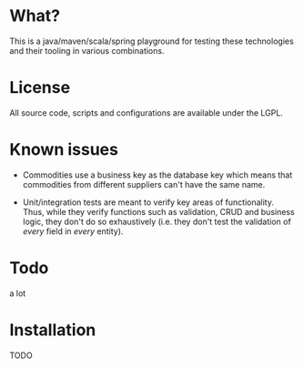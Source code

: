 # What?

This is a java/maven/scala/spring playground for testing these technologies and their tooling in various combinations.

# License
All source code, scripts and configurations are available under the LGPL.

# Known issues

- Commodities use a business key as the database key which means that commodities from different suppliers can't have 
the same name.

- Unit/integration tests are meant to verify key areas of functionality. Thus, while they verify functions such as
validation, CRUD and business logic, they don't do so exhaustively (i.e. they don't test the validation of _every_
field in _every_ entity).

# Todo
a lot

# Installation
TODO

